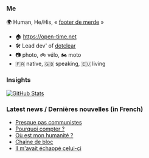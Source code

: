 ### Me

🌍 Human, He/His, « [footer de merde](https://open-time.net/post/2013/07/17/La-veritable-histoire-du-Footer-de-merde-) » 
* 🏠 https://open-time.net 
* 🛠️ Lead dev' of [dotclear](https://git.dotclear.org/dev/dotclear)
* 📷 photo, 🚲 vélo, 🏍️ moto 
* 🇫🇷 native, 🇬🇧 speaking, 🇪🇺 living

### Insights

[![GitHub Stats](https://github-readme-stats-sigma-five.vercel.app/api?username=franck-paul)](https://github.com/franck-paul)

### Latest news / Dernières nouvelles (in French)

<!-- BLOG-POST-LIST:START -->
- [Presque pas communistes](https://open-time.net/post/2024/03/05/Presque-pas-communistes)
- [Pourquoi compter ?](https://open-time.net/post/2024/03/04/Pourquoi-compter)
- [Où est mon humanité ?](https://open-time.net/post/2024/03/03/Ou-est-mon-humanite)
- [Chaîne de bloc](https://open-time.net/post/2024/03/02/Chaine-de-bloc)
- [Il m&#39;avait échappé celui-ci](https://open-time.net/post/2024/03/01/Il-m-avait-echappe-celui-ci)
<!-- BLOG-POST-LIST:END -->
